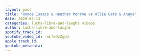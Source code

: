 ```yaml
---
layout: post
title: "Royce Isaacs & Heather Monroe vs Allie Gato & Anaya"
date: 2020-04-11
categories: lucha-libre-and-laughs videos
author: lucha-libre-and-laughs
spotify_track_id: 
youtube_video_id: -wLfeDzZgpU
apple_track_id: 
youtube_metadata: 
---
```

